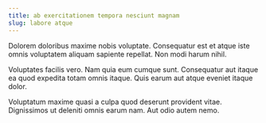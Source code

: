 ```yaml
---
title: ab exercitationem tempora nesciunt magnam
slug: labore atque
---
```


Dolorem doloribus maxime nobis voluptate. Consequatur est et atque iste omnis voluptatem aliquam sapiente repellat. Non modi harum nihil.

Voluptates facilis vero. Nam quia eum cumque sunt. Consequatur aut itaque ea quod expedita totam omnis itaque. Quis earum aut atque eveniet itaque dolor.

Voluptatum maxime quasi a culpa quod deserunt provident vitae. Dignissimos ut deleniti omnis earum nam. Aut odio autem nemo.
